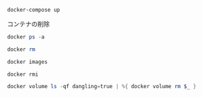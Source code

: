 ```cmd
docker-compose up
```

コンテナの削除
```ps1
docker ps -a

docker rm

docker images

docker rmi

docker volume ls -qf dangling=true | %{ docker volume rm $_ }

```